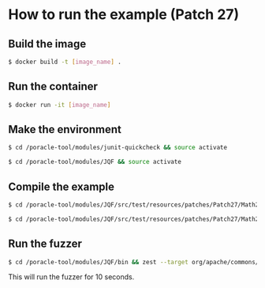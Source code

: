 # How to run the example (Patch 27)
## Build the image
```bash
$ docker build -t [image_name] .
```
## Run the container
```bash
$ docker run -it [image_name]
```
## Make the environment
```bash
$ cd /poracle-tool/modules/junit-quickcheck && source activate
```
```bash
$ cd /poracle-tool/modules/JQF && source activate
```
## Compile the example
```bash
$ cd /poracle-tool/modules/JQF/src/test/resources/patches/Patch27/Math2b && defects4j compile
```
```bash
$ cd /poracle-tool/modules/JQF/src/test/resources/patches/Patch27/Math2p && defects4j compile
```
## Run the fuzzer
```bash
$ cd /poracle-tool/modules/JQF/bin && zest --target org/apache/commons/math3/distribution/AbstractIntegerDistribution.java:138 --logdir ./src/test/resources/log --seed 885441 --max-corpus-size 10 --max-mutations 200 --duration 10s --exploreDuration 1m  --widening-plateau-threshold 50 -o ../src/test/resources/fuzz-results-patch ../src/test/resources/patches/Patch27/Math2b/target/test-classes:../src/test/resources/patches/Patch27/Math2b/target/classes ../src/test/resources/patches/Patch27/Math2p/target/test-classes:../src/test/resources/patches/Patch27/Math2p/target/classes org.apache.commons.math3.distribution.JQF_HypergeometricDistributionTest testMath1021
```
This will run the fuzzer for 10 seconds.
